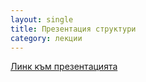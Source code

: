 ```yaml
---
layout: single
title: Презентация структури
category: лекции
---
```


[Линк към презентацията](https://docs.google.com/presentation/d/1ynzyRVybrV_AMEtOctMpThh9a0XoiHToFAK39jk6Lb4/edit?usp=sharing)
